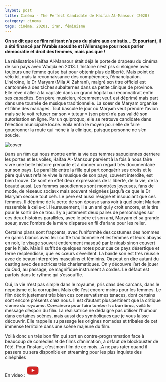 ```yaml
---
layout: post
title: Cinéma - The Perfect Candidate de Haifaa Al-Mansour (2020)
category: cinema
tags: cinéma, 2020s, iran, féminisme
---
```


**On se dit que ce film militant n’a pas du plaire aux emiratis… Et pourtant, il a été financé par l’Arabie saoudite et l’Allemagne pour nous parler démocratie et droit des femmes, mais pas que !**

La réalisatrice Haifaa Al-Mansour était déjà le porte de drapeau du cinéma de son pays avec Wadjda en 2013. L’histoire n’est pas si éloignée avec toujours une femme qui se bat pour obtenir plus de liberté. Mais point de vélo ici, mais la reconnaissance des compétences, l’émancipation. L’héroïne, le Dr Maryam (Mila Al Zahrani), malgré son titre officiel est cantonnée à des tâches subalternes dans sa petite clinique de province. Elle rêve d’aller à la capitale dans un grand hôpital qui reconnaîtrait enfin ses capacités. Son père, musicien, récemment veuf, est déprimé mais part dans une tournée de musique traditionnelle. La soeur de Maryam organise et filme des mariages. Tout bascule le jour où Maryam veut prendre l’avion mais se le voit refuser car son « tuteur » (son père) n’a pas validé son autorisation en ligne. Par un quiproquo, elle se retrouve candidate dans l’élection municipale locale. Voilà enfin le moyen pour elle de faire goudronner la route qui mène à la clinique, puisque personne ne s’en soucie.

![cover](https://filedn.eu/llqi9IBxlYouGRXYG2xlROb/img/2020/perfectcandidate.jpg)

Dans un film qui nous montre enfin la vie des femmes saoudiennes derrière les portes et les voiles, Haifaa Al-Mansour parvient à la fois à nous faire vivre une belle histoire prenante et à donner un regard très documentaire sur son pays. Le parallèle entre la fille qui part conquérir ses droits et le père qui veut refaire vivre la musique de son pays, souvent interdite, est bien trouvé. Ce sont en effet deux expressions de la liberté, de la vie, de la beauté aussi. Les femmes saoudiennes sont montrées joyeuses, fans de mode, de réseaux sociaux mais souvent résignées jusqu’à ce que le Dr Maryam secoue tout cela. Le père est aussi résigné et insouciant que ces femmes. Il déprime de la perte de son épouse sans voir à quel point Mariam ressemble à celle-ci. Heureusement, il a un ami qui y croit encore, et le tire pour le sortir de ce trou. Il y a justement deux paires de personnages sur ces deux histoires parallèles, avec le père et son ami, Maryam et sa grande soeur, avec l’ombre de la mère disparue en fil d’ariane pour les relier.

Certains plans sont frappants, avec l’uniformité des costumes des hommes en qamis blancs avec leur coiffe traditionnelle et les femmes et leurs abayas en noir, le visage souvent entièrement masqué par le niqab sinon couvert par le hijab. Mais il suffit de quelques notes pour que ce pays désertique et terne resplendisse, que les cœurs s’éveillent. La bande son est très réussie avec de beaux interprètes masculins et féminins. On peut en dire autant du casting avec des actrices très charismatiques. On y découvre l’art de jouer du Oud, au passage, ce magnifique instrument à cordes. Le défaut est parfois dans le rythme qui s’essouffle.

Oui, la vie n’est pas simple dans le royaume, pris dans des carcans, dans le népotisme et la corruption. Mais elle l’est encore moins pour les femmes. Le film décrit justement très bien ces conservatismes tenaces, dont certains sont encore présents chez nous. Il est d’autant plus pertinent que la critique vienne du royaume. Convaincre pour faire tomber les barrières, voilà le message d’espoir du film. La réalisatrice ne dédaigne pas utiliser l’humour dans certaines scènes, mais aussi des symboliques que je vous laisse découvrir. Elle rappelle au passage les origines nomades et tribales de cet immense territoire dans une scène majeure du film.

Voilà donc un très bon film qui sort en contre-programmation face à beaucoup de comédies et de films d’animation, à défaut de blockbuster de l’été. Pour l’instant, c’est mon film de ce mois…A ne pas rater quand il passera ou sera disponible en streaming pour les plus inquiets des cinéphiles

En video : [![video](/images/youtube.png)](https://youtu.be/RyThlXZAWvA)
